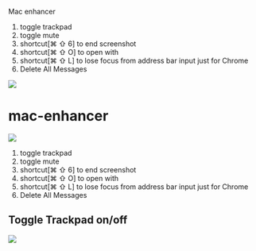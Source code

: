 Mac enhancer

1. toggle trackpad
2. toggle mute
3. shortcut[⌘ ⇧ 6] to end screenshot
4. shortcut[⌘ ⇧ O] to open with
5. shortcut[⌘ ⇧ L] to lose focus from address bar input 
   just for Chrome
6. Delete All Messages


[![](https://img.shields.io/badge/version-v1.5-green)](./Mac%20Enhancer.alfredworkflow)



<!-- more -->
# mac-enhancer

[![](https://img.shields.io/badge/version-v1.5-green)](./Mac%20Enhancer.alfredworkflow)

1. toggle trackpad
2. toggle mute
3. shortcut[⌘ ⇧ 6] to end screenshot
4. shortcut[⌘ ⇧ O] to open with
5. shortcut[⌘ ⇧ L] to lose focus from address bar input
   just for Chrome
6. Delete All Messages
## Toggle Trackpad on/off

![](./screenshot.png)
